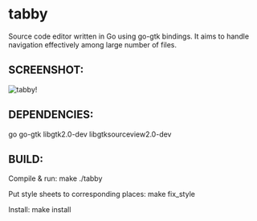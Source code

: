 tabby
======

  Source code editor written in Go using go-gtk bindings. It aims to handle 
  navigation effectively among large number of files.

SCREENSHOT:
-----------

![tabby!](https://github.com/mikhailt/tabby/raw/gh-pages/tabby.png "tabby!")

DEPENDENCIES:
--------
  go
  go-gtk
  libgtk2.0-dev
  libgtksourceview2.0-dev

BUILD:
--------
  Compile & run:
    make
    ./tabby 
    
  Put style sheets to corresponding places:
    make fix_style
    
  Install:
    make install